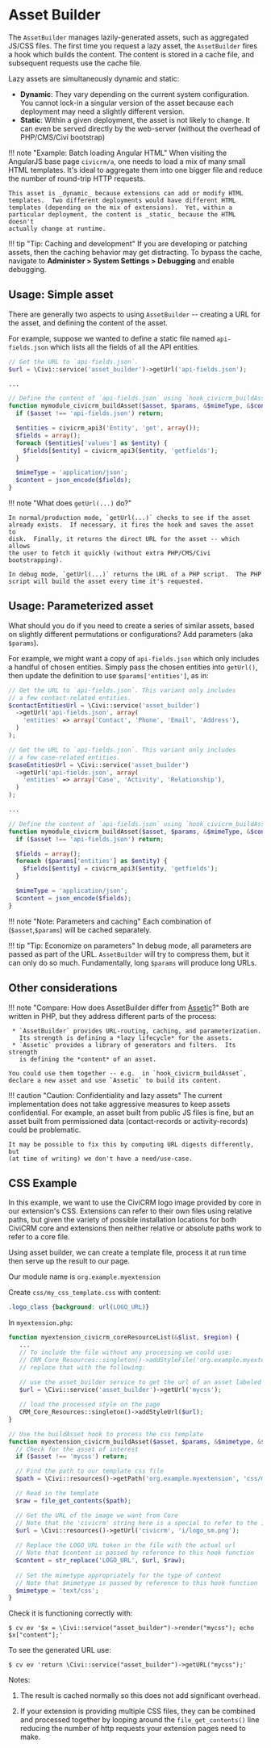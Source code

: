 # Asset Builder

The `AssetBuilder` manages lazily-generated assets, such as aggregated
JS/CSS files.  The first time you request a lazy asset, the `AssetBuilder`
fires a hook which builds the content.  The content is stored in a cache
file, and subsequent requests use the cache file.

Lazy assets are simultaneously dynamic and static:

 * __Dynamic__: They vary depending on the current system configuration.
   You cannot lock-in a singular version of the asset because each
   deployment may need a slightly different version.
 * __Static__: Within a given deployment, the asset is not likely to change.
   It can even be served directly by the web-server (without the overhead
   of PHP/CMS/Civi bootstrap)

!!! note "Example: Batch loading Angular HTML"
    When visiting the AngularJS base page `civicrm/a`, one needs to load a
    mix of many small HTML templates.  It's ideal to aggregate them into one
    bigger file and reduce the number of round-trip HTTP requests.

    This asset is _dynamic_ because extensions can add or modify HTML
    templates.  Two different deployments would have different HTML
    templates (depending on the mix of extensions).  Yet, within a
    particular deployment, the content is _static_ because the HTML doesn't
    actually change at runtime.

!!! tip "Tip: Caching and development"
    If you are developing or patching assets, then the caching behavior may
    get distracting. To bypass the cache, navigate to
    __Administer > System Settings > Debugging__ and enable debugging.


## Usage: Simple asset

There are generally two aspects to using `AssetBuilder` -- creating a URL
for the asset, and defining the content of the asset.

For example, suppose we wanted to define a static file named
`api-fields.json` which lists all the fields of all the API entities.

```php
// Get the URL to `api-fields.json`.
$url = \Civi::service('asset_builder')->getUrl('api-fields.json');

...

// Define the content of `api-fields.json` using `hook_civicrm_buildAsset`.
function mymodule_civicrm_buildAsset($asset, $params, &$mimeType, &$content) {
  if ($asset !== 'api-fields.json') return;

  $entities = civicrm_api3('Entity', 'get', array());
  $fields = array();
  foreach ($entities['values'] as $entity) {
    $fields[$entity] = civicrm_api3($entity, 'getfields');
  }

  $mimeType = 'application/json';
  $content = json_encode($fields);
}
```

!!! note "What does `getUrl(...)` do?"

    In normal/production mode, `getUrl(...)` checks to see if the asset
    already exists.  If necessary, it fires the hook and saves the asset to
    disk.  Finally, it returns the direct URL for the asset -- which allows
    the user to fetch it quickly (without extra PHP/CMS/Civi bootstrapping).

    In debug mode, `getUrl(...)` returns the URL of a PHP script.  The PHP
    script will build the asset every time it's requested.

## Usage: Parameterized asset

What should you do if you need to create a series of similar assets, based on slightly
different permutations or configurations? Add parameters (aka `$params`).

For example, we might want a copy of `api-fields.json` which only includes a
handful of chosen entities.  Simply pass the chosen entities into
`getUrl()`, then update the definition to use `$params['entities']`, as in:

```php
// Get the URL to `api-fields.json`. This variant only includes
// a few contact-related entities.
$contactEntitiesUrl = \Civi::service('asset_builder')
  ->getUrl('api-fields.json', array(
    'entities' => array('Contact', 'Phone', 'Email', 'Address'),
  )
);

// Get the URL to `api-fields.json`. This variant only includes
// a few case-related entities.
$caseEntitiesUrl = \Civi::service('asset_builder')
  ->getUrl('api-fields.json', array(
    'entities' => array('Case', 'Activity', 'Relationship'),
  )
);

...

// Define the content of `api-fields.json` using `hook_civicrm_buildAsset`.
function mymodule_civicrm_buildAsset($asset, $params, &$mimeType, &$content) {
  if ($asset !== 'api-fields.json') return;

  $fields = array();
  foreach ($params['entities'] as $entity) {
    $fields[$entity] = civicrm_api3($entity, 'getfields');
  }

  $mimeType = 'application/json';
  $content = json_encode($fields);
}
```

!!! note "Note: Parameters and caching"
    Each combination of (`$asset`,`$params`) will be cached separately.

!!! tip "Tip: Economize on parameters"
    In debug mode, all parameters are passed as part of the URL.
    `AssetBuilder` will try to compress them, but it can only do so much.
    Fundamentally, long `$params` will produce long URLs.

## Other considerations

!!! note "Compare: How does AssetBuilder differ from [Assetic](https://github.com/kriswallsmith/assetic)?"
    Both are written in PHP, but they address different parts of the process:

     * `AssetBuilder` provides URL-routing, caching, and parameterization.
       Its strength is defining a *lazy lifecycle* for the assets.
     * `Assetic` provides a library of generators and filters.  Its strength
       is defining the *content* of an asset.

    You could use them together -- e.g.  in `hook_civicrm_buildAsset`,
    declare a new asset and use `Assetic` to build its content.

!!! caution "Caution: Confidentiality and lazy assets"
    The current implementation does not take aggressive measures to keep
    assets confidential. For example, an asset built from public JS files
    is fine, but an asset built from permissioned data (contact-records
    or activity-records) could be problematic.

    It may be possible to fix this by computing URL digests differently, but
    (at time of writing) we don't have a need/use-case.

## CSS Example

In this example, we want to use the CiviCRM logo image provided by core in our extension's CSS.  Extensions can refer to their own files using relative paths, but given the variety of possible installation locations for both CiviCRM core and extensions then neither relative or absolute paths work to refer to a core file.

Using asset builder, we can create a template file, process it at run time then serve up the result to our page.

Our module name is `org.example.myextension`

Create `css/my_css_template.css` with content:

```css
.logo_class {background: url(LOGO_URL)}
```

In `myextension.php`:

```php
function myextension_civicrm_coreResourceList(&$list, $region) {
   ...
   // To include the file without any processing we could use:
   // CRM_Core_Resources::singleton()->addStyleFile('org.example.myextension', 'css/my_css.css');
   // replace that with the following:
   
   // use the asset_builder service to get the url of an asset labeled 'mycss'
   $url = \Civi::service('asset_builder')->getUrl('mycss');

   // load the processed style on the page 
   CRM_Core_Resources::singleton()->addStyleUrl($url);
}

// Use the buildAsset hook to process the css template
function myextension_civicrm_buildAsset($asset, $params, &$mimetype, &$content) {
  // Check for the asset of interest
  if ($asset !== 'mycss') return;

  // Find the path to our template css file
  $path = \Civi::resources()->getPath('org.example.myextension', 'css/my_css_template.css');

  // Read in the template
  $raw = file_get_contents($path);

  // Get the URL of the image we want from Core
  // Note that the 'civicrm' string here is a special to refer to the installation location of the core files
  $url = \Civi::resources()->getUrl('civicrm', 'i/logo_sm.png');
  
  // Replace the LOGO_URL token in the file with the actual url
  // Note that $content is passed by reference to this hook function
  $content = str_replace('LOGO_URL', $url, $raw);
  
  // Set the mimetype appropriately for the type of content
  // Note that $mimetype is passed by reference to this hook function
  $mimetype = 'text/css';
}
```

Check it is functioning correctly with:
```
$ cv ev '$x = \Civi::service("asset_builder")->render("mycss"); echo $x["content"];' 
```

To see the generated URL use:
```
$ cv ev 'return \Civi::service("asset_builder")->getURL("mycss");' 
```

Notes:

1. The result is cached normally so this does not add significant overhead.

1. If your extension is providing multiple CSS files, they can be combined and processed together by looping around the `file_get_contents()` line reducing the number of http requests your extension pages need to make.
